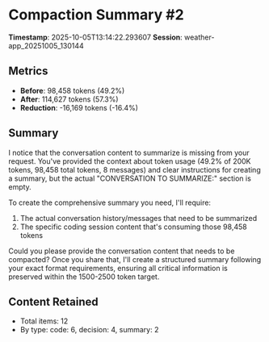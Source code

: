 # Compaction Summary #2

**Timestamp**: 2025-10-05T13:14:22.293607
**Session**: weather-app_20251005_130144

## Metrics
- **Before**: 98,458 tokens (49.2%)
- **After**: 114,627 tokens (57.3%)
- **Reduction**: -16,169 tokens (-16.4%)

## Summary
I notice that the conversation content to summarize is missing from your request. You've provided the context about token usage (49.2% of 200K tokens, 98,458 total tokens, 8 messages) and clear instructions for creating a summary, but the actual "CONVERSATION TO SUMMARIZE:" section is empty.

To create the comprehensive summary you need, I'll require:

1. The actual conversation history/messages that need to be summarized
2. The specific coding session content that's consuming those 98,458 tokens

Could you please provide the conversation content that needs to be compacted? Once you share that, I'll create a structured summary following your exact format requirements, ensuring all critical information is preserved within the 1500-2500 token target.

## Content Retained
- Total items: 12
- By type: code: 6, decision: 4, summary: 2
